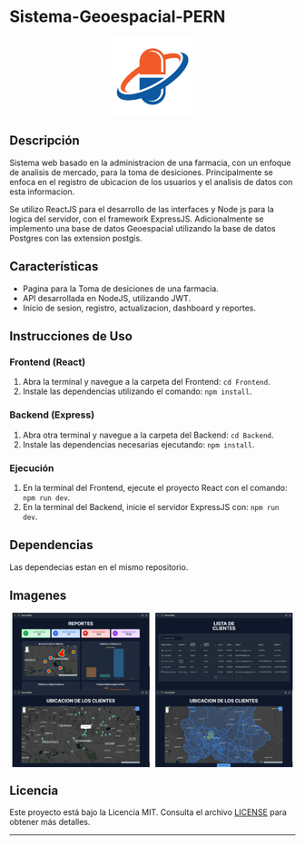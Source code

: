 # Sistema-Geoespacial-PERN

<div style="display: flex; justify-content:center; align-items: center; ">
    <img src="Media/logo.png" alt="logo" style="width: 28%;">
</div>

## Descripción
Sistema web basado en la administracion de una farmacia, con un enfoque de analisis de mercado, para la toma de desiciones. Principalmente se enfoca en el registro de ubicacion de los usuarios y el analisis de datos con esta informacion.

Se utilizo ReactJS para el desarrollo de las interfaces y Node js para la logica del servidor, con el framework ExpressJS. Adicionalmente se implemento una base de datos Geoespacial utilizando la base de datos Postgres con las extension postgis.

## Características
- Pagina para la Toma de desiciones de una farmacia.
- API desarrollada en NodeJS, utilizando JWT.
- Inicio de sesion, registro, actualizacion, dashboard y reportes.

## Instrucciones de Uso
### Frontend (React)

1. Abra la terminal y navegue a la carpeta del Frontend: `cd Frontend`.
2. Instale las dependencias utilizando el comando: `npm install`.

### Backend (Express)

1. Abra otra terminal y navegue a la carpeta del Backend: `cd Backend`.
2. Instale las dependencias necesarias ejecutando: `npm install`.

### Ejecución

1. En la terminal del Frontend, ejecute el proyecto React con el comando: `npm run dev`.
2. En la terminal del Backend, inicie el servidor ExpressJS con: `npm run dev`.

## Dependencias
Las dependecias estan en el mismo repositorio.

## Imagenes
<div style="display: flex; justify-content: space-around; align-items: center;">
    <img src="Media/1.png" alt="" style="width: 48%;">
    <img src="Media/2.png" alt="" style="width: 48%;">
</div>
<div style="display: flex; justify-content: space-around; align-items: center;">
    <img src="Media/3.png" alt="" style="width: 48%;">
    <img src="Media/4.png" alt="" style="width: 48%;">
</div>


## Licencia
Este proyecto está bajo la Licencia MIT. Consulta el archivo [LICENSE](LICENSE) para obtener más detalles.

---

